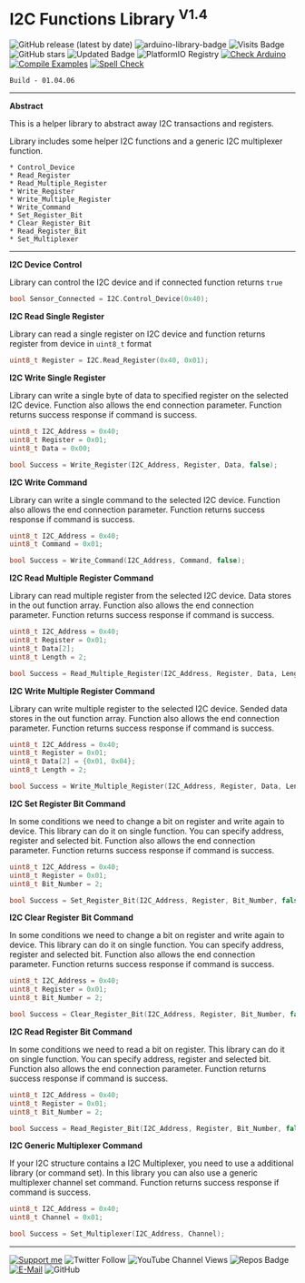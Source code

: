 # I2C Functions Library <sup>V1.4</sup>

![GitHub release (latest by date)](https://img.shields.io/github/v/release/akkoyun/I2C_Functions) ![arduino-library-badge](https://www.ardu-badge.com/badge/I2C_Functions.svg?) ![Visits Badge](https://badges.pufler.dev/visits/akkoyun/I2C_Functions) ![GitHub stars](https://img.shields.io/github/stars/akkoyun/I2C_Functions?style=flat&logo=github) ![Updated Badge](https://badges.pufler.dev/updated/akkoyun/I2C_Functions) ![PlatformIO Registry](https://badges.registry.platformio.org/packages/akkoyun/library/I2C_Functions.svg) 
[![Check Arduino](https://github.com/akkoyun/I2C_Functions/actions/workflows/check-arduino.yml/badge.svg)](https://github.com/akkoyun/I2C_Functions/actions/workflows/check-arduino.yml) [![Compile Examples](https://github.com/akkoyun/I2C_Functions/actions/workflows/compile-examples.yml/badge.svg)](https://github.com/akkoyun/I2C_Functions/actions/workflows/compile-examples.yml) [![Spell Check](https://github.com/akkoyun/I2C_Functions/actions/workflows/spell-check.yml/badge.svg)](https://github.com/akkoyun/I2C_Functions/actions/workflows/spell-check.yml)

	Build - 01.04.06

---

**Abstract**

This is a helper library to abstract away I2C transactions and registers.

Library includes some helper I2C functions and a generic I2C multiplexer function.

    * Control_Device
    * Read_Register
    * Read_Multiple_Register
    * Write_Register
    * Write_Multiple_Register
    * Write_Command
    * Set_Register_Bit
    * Clear_Register_Bit
    * Read_Register_Bit
    * Set_Multiplexer

---

**I2C Device Control**

Library can control the I2C device and if connected function returns ```true```

```C++
bool Sensor_Connected = I2C.Control_Device(0x40);
```

**I2C Read Single Register**

Library can read a single register on I2C device and function returns register from device in ```uint8_t``` format

```C++
uint8_t Register = I2C.Read_Register(0x40, 0x01);
```

**I2C Write Single Register**

Library can write a single byte of data to specified register on the selected I2C device. Function also allows the end connection parameter. Function returns success response if command is success.

```C++
uint8_t I2C_Address = 0x40;
uint8_t Register = 0x01;
uint8_t Data = 0x00;

bool Success = Write_Register(I2C_Address, Register, Data, false);
```

**I2C Write Command**

Library can write a single command to the selected I2C device. Function also allows the end connection parameter. Function returns success response if command is success.

```C++
uint8_t I2C_Address = 0x40;
uint8_t Command = 0x01;

bool Success = Write_Command(I2C_Address, Command, false);
```

**I2C Read Multiple Register Command**

Library can read multiple register from the selected I2C device. Data stores in the out function array. Function also allows the end connection parameter. Function returns success response if command is success.

```C++
uint8_t I2C_Address = 0x40;
uint8_t Register = 0x01;
uint8_t Data[2];
uint8_t Length = 2;

bool Success = Read_Multiple_Register(I2C_Address, Register, Data, Length, false);
```

**I2C Write Multiple Register Command**

Library can write multiple register to the selected I2C device. Sended data stores in the out function array. Function also allows the end connection parameter. Function returns success response if command is success.

```C++
uint8_t I2C_Address = 0x40;
uint8_t Register = 0x01;
uint8_t Data[2] = {0x01, 0x04};
uint8_t Length = 2;

bool Success = Write_Multiple_Register(I2C_Address, Register, Data, Length);
```

**I2C Set Register Bit Command**

In some conditions we need to change a bit on register and write again to device. This library can do it on single function. You can specify address, register and selected bit. Function also allows the end connection parameter. Function returns success response if command is success.

```C++
uint8_t I2C_Address = 0x40;
uint8_t Register = 0x01;
uint8_t Bit_Number = 2;

bool Success = Set_Register_Bit(I2C_Address, Register, Bit_Number, false);
```

**I2C Clear Register Bit Command**

In some conditions we need to change a bit on register and write again to device. This library can do it on single function. You can specify address, register and selected bit. Function also allows the end connection parameter. Function returns success response if command is success.

```C++
uint8_t I2C_Address = 0x40;
uint8_t Register = 0x01;
uint8_t Bit_Number = 2;

bool Success = Clear_Register_Bit(I2C_Address, Register, Bit_Number, false);
```

**I2C Read Register Bit Command**

In some conditions we need to read a bit on register. This library can do it on single function. You can specify address, register and selected bit. Function also allows the end connection parameter. Function returns success response if command is success.

```C++
uint8_t I2C_Address = 0x40;
uint8_t Register = 0x01;
uint8_t Bit_Number = 2;

bool Success = Read_Register_Bit(I2C_Address, Register, Bit_Number, false);
```

**I2C Generic Multiplexer Command**

If your I2C structure contains a I2C Multiplexer, you need to use a additional library (or command set). In this library you can also use a generic multiplexer channel set command. Function returns success response if command is success.

```C++
uint8_t I2C_Address = 0x40;
uint8_t Channel = 0x01;

bool Success = Set_Multiplexer(I2C_Address, Channel);
```

---

[![Support me](https://img.shields.io/badge/Support-PATREON-GREEN.svg)](https://www.patreon.com/bePatron?u=62967889) ![Twitter Follow](https://img.shields.io/twitter/follow/gunceakkoyun?style=social) ![YouTube Channel Views](https://img.shields.io/youtube/channel/views/UCIguQGdaBT1GnnVMz5qAZ2Q?style=social) ![Repos Badge](https://badges.pufler.dev/repos/akkoyun) [![E-Mail](https://img.shields.io/badge/E_Mail-Mehmet_Gunce_Akkoyun-blue.svg)](mailto:akkoyun@me.com) ![GitHub](https://img.shields.io/github/license/akkoyun/Statistical) 